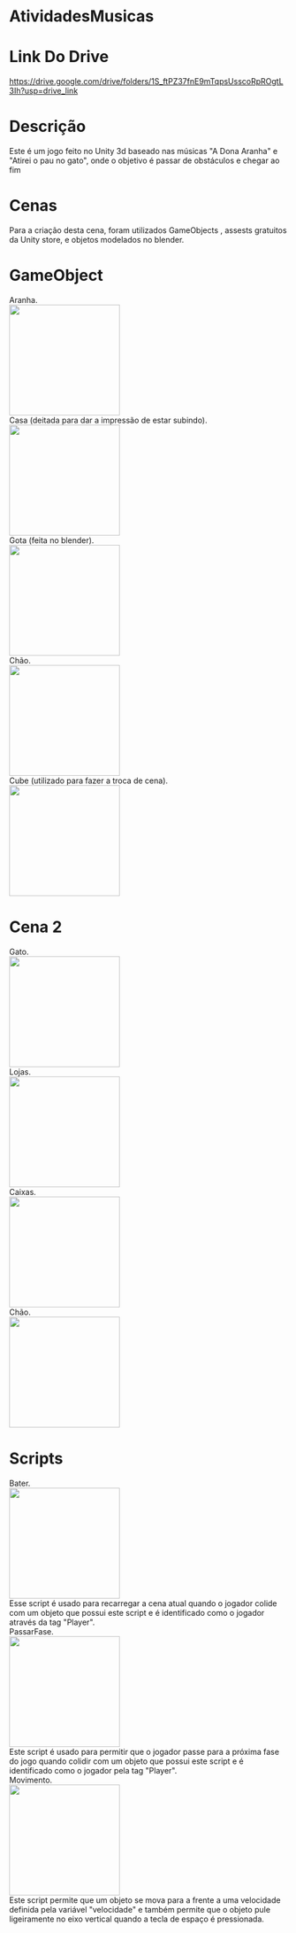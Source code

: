 # AtividadesMusicas

# Link Do Drive

https://drive.google.com/drive/folders/1S_ftPZ37fnE9mTqpsUsscoRpROgtL3Ih?usp=drive_link

# Descrição

Este é um jogo feito no Unity 3d baseado nas músicas "A Dona Aranha" e "Atirei o pau no gato", onde o objetivo é passar de obstáculos e chegar ao fim

# Cenas

Para a criação desta cena, foram utilizados GameObjects , assests gratuitos da Unity store, e objetos modelados no blender.

# GameObject
Aranha.<br>
<img src="img/.png" width = "200" height = "200">
<br>
Casa (deitada para dar a impressão de estar subindo).<br>
<img src="img/.png" width = "200" height = "200">
<br>
Gota (feita no blender).<br>
<img src="img/.png" width = "200" height = "200">
<br>
Chão.<br>
<img src="img/.png" width = "200" height = "200">
<br>
Cube (utilizado para fazer a troca de cena). <br>
<img src="img/.png" width = "200" height = "200">
<br>

# Cena 2

Gato. <br>
<img src="img/.png" width = "200" height = "200">
<br>
Lojas. <br>
<img src="img/.png" width = "200" height = "200">
<br>
Caixas. <br>
<img src="img/.png" width = "200" height = "200">
<br>
Chão. <br>
<img src="img/.png" width = "200" height = "200">
<br>

# Scripts

Bater. <br>
<img src="img/.png" width = "200" height = "200"><br>
Esse script é usado para recarregar a cena atual quando o jogador colide com um objeto que possui este script e é identificado como o jogador através da tag "Player".
<br>
PassarFase. <br>
<img src="img/.png" width = "200" height = "200"><br>
Este script é usado para permitir que o jogador passe para a próxima fase do jogo quando colidir com um objeto que possui este script e é identificado como o jogador pela tag "Player".
<br>
Movimento. <br>
<img src="img/.png" width = "200" height = "200"><br>
Este script permite que um objeto se mova para a frente a uma velocidade definida pela variável "velocidade" e também permite que o objeto pule ligeiramente no eixo vertical quando a tecla de espaço é pressionada.
<br>
